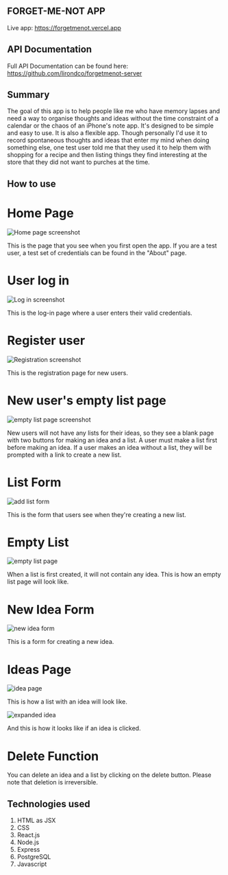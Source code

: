 ## FORGET-ME-NOT APP

Live app: https://forgetmenot.vercel.app

## API Documentation

Full API Documentation can be found here: https://github.com/lirondco/forgetmenot-server

## Summary

The goal of this app is to help people like me who have memory lapses and need a way to organise thoughts and ideas without the time constraint of a calendar or the chaos of an iPhone's note app. It's designed to be simple and easy to use. It is also a flexible app. Though personally I'd use it to record spontaneous thoughts and ideas that enter my mind when doing something else, one test user told me that they used it to help them with shopping for a recipe and then listing things they find interesting at the store that they did not want to purches at the time.

## How to use

# Home Page
![Home page screenshot](/screenshots/homepage.png "Home Page")

This is the page that you see when you first open the app. If you are a test user, a test set of credentials can be found in the "About" page. 

# User log in
![Log in screenshot](/screenshots/login.png "User login page")

This is the log-in page where a user enters their valid credentials. 

# Register user
![Registration screenshot](/screenshots/register.png "registration page")

This is the registration page for new users.

# New user's empty list page
![empty list page screenshot](/screenshots/freshlist.png "empty list for new users page")

New users will not have any lists for their ideas, so they see a blank page with two buttons for making an idea and a list. A user must make a list first before making an idea. If a user makes an idea without a list, they will be prompted with a link to create a new list.

# List Form
![add list form](/screenshots/addlist.png "new list form")

This is the form that users see when they're creating a new list. 

# Empty List
![empty list page](/screenshots/emptylist.png "empty list page")

When a list is first created, it will not contain any idea. This is how an empty list page will look like.

# New Idea Form
![new idea form](/screenshots/addidea.png "new idea form")

This is a form for creating a new idea.

# Ideas Page
![idea page](/screenshots/idea.png "idea page")

This is how a list with an idea will look like.

![expanded idea](/screenshots/expandedidea.png "expanded idea")

And this is how it looks like if an idea is clicked.

# Delete Function

You can delete an idea and a list by clicking on the delete button. Please note that deletion is irreversible. 

## Technologies used

1. HTML as JSX
2. CSS
3. React.js
4. Node.js
5. Express
6. PostgreSQL
7. Javascript
